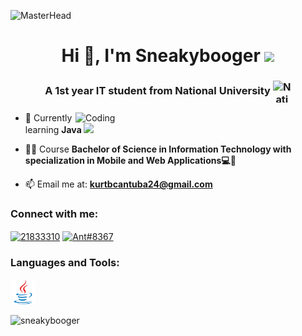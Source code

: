 ![MasterHead](https://github.com/Sneakybooger/ObjectOrientedProgramming/blob/main/banner.gif?raw=true)

<h1 align="center">Hi 👋, I'm Sneakybooger <img src="https://media.tenor.com/oIdbufXalYUAAAAi/brickhill-skeleton.gif" width="50px"></h1>
<h3 align="center">A 1st year IT student from National University
 </span>
  <a href="https://national-u.edu.ph/"><img src="https://upload.wikimedia.org/wikipedia/en/a/a2/National_University_seal.png" alt="National University Logo" width="29" height="35" style="display: inline-block; vertical-align: middle;"></a>
</h3>

<img align="right" alt="Coding" width="400" src="https://media.tenor.com/whgQwNlVvNkAAAAi/xero-code.gif">


- 🌱 Currently learning **Java <img src="https://media.tenor.com/lNtmoshuUI8AAAAi/bahroo-hacker.gif" width="30px">**

- 👨‍💻 Course **Bachelor of Science in Information Technology with specialization in Mobile and Web Applications💻📱**

- 📫 Email me at: **kurtbcantuba24@gmail.com**

<h3 align="left">Connect with me:</h3>
<p align="left">
<a href="https://stackoverflow.com/users/21833310" target="blank"><img align="center" src="https://raw.githubusercontent.com/rahuldkjain/github-profile-readme-generator/master/src/images/icons/Social/stack-overflow.svg" alt="21833310" height="30" width="40" /></a>
<a href="https://discord.gg/Ant#8367" target="blank"><img align="center" src="https://raw.githubusercontent.com/rahuldkjain/github-profile-readme-generator/master/src/images/icons/Social/discord.svg" alt="Ant#8367" height="30" width="40" /></a>
</p>

<h3 align="left">Languages and Tools:</h3>
<p align="left"> <a href="https://www.java.com" target="_blank" rel="noreferrer"> <img src="https://raw.githubusercontent.com/devicons/devicon/master/icons/java/java-original.svg" alt="java" width="40" height="40"/> </a> </p>

<p>&nbsp;<img align="left" src="https://github-readme-stats.vercel.app/api?username=sneakybooger&show_icons=true&locale=en" alt="sneakybooger" width="350px" /></p>
